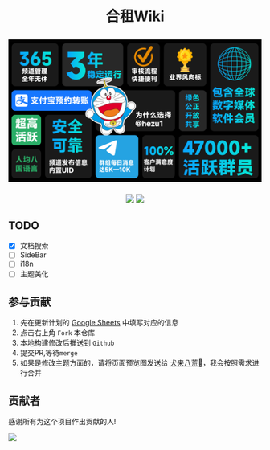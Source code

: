 
<h1 align="center">
  <p align="center">合租Wiki</p>
  <a href="https://hezu.wiki" target="_blank"><img src="static/img/hezu1.PNG" alt="Docusaurus"></a>
</h1>

<p align="center">
    <a href="https://t.me/hezu1"><img src="https://img.shields.io/badge/dynamic/json?url=https%3A%2F%2Fapi.swo.moe%2Fstats%2Ftelegram%2Fhezu1&query=count&color=2CA5E0&label=Group&labelColor=282c34&logo=telegram&suffix=+members&cacheSeconds=3600"></img></a>
    <a href="https://t.me/hezu2"><img src="https://img.shields.io/badge/dynamic/json?url=https%3A%2F%2Fapi.swo.moe%2Fstats%2Ftelegram%2Fhezu2&query=count&color=2CA5E0&label=Channel&labelColor=282c34&logo=telegram&suffix=+members&cacheSeconds=3600"></img></a>
</p>

## TODO
- [X] 文档搜索
- [ ] SideBar
- [ ] i18n
- [ ] 主题美化

## 参与贡献
1. 先在更新计划的 [Google Sheets](https://docs.google.com/spreadsheets/d/1-d_YoCeY-Jg3z2yKIO0rnZsgejeK4AGIuB5ojFSFRD8/edit?usp=sharing) 中填写对应的信息
2. 点击右上角 `Fork` 本仓库
3. 本地构建修改后推送到 `Github`
4. 提交PR,等待`merge`
5. 如果是修改主题方面的，请将页面预览图发送给 [犬来八荒🌸](https://t.me/ShadowsSide)，我会按照需求进行合并

## 贡献者

感谢所有为这个项目作出贡献的人!  

 <a href="https://github.com/facebook/docusaurus/graphs/contributors"><img src="https://opencollective.com/hezuwiki/contributors.svg?width=890&button=false" /></a>
